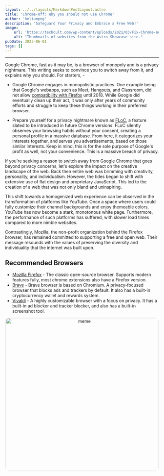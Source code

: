 ```yaml
---
layout: ../../layouts/MarkdownPostLayout.astro
title: 'Chrome-Off: Why you should not use Chrome'
author: 'heliumpng'
description: 'Safeguard Your Privacy and Embrace a Free Web!'
image: 
    url: 'https://techcult.com/wp-content/uploads/2021/03/Fix-Chrome-not-Connecting-to-the-Internet.png'
    alt: "Thumbnails of websites from the Astro Showcase site."
pubDate: 2023-06-01
tags: []
---
```

____________________________________________________________________________________________
Google Chrome, fast as it may be, is a browser of monopoly and is a privacy nightmare. This writing seeks to convince you to switch away from it, and explains why you should. For starters, -
- Google Chrome engages in monopolistic practices. One example being that Google's webapps, such as Meet, Hangouts, and Classroom, did not allow [compatibility with Firefox](https://blog.mozilla.org/webrtc/firefox-is-now-supported-by-google-hangouts-and-meet/) until 2018. While Google did eventually clean up their act, it was only after years of community efforts and struggle to keep these things working in their preferred browser.

 - Prepare yourself for a privacy nightmare known as [FLoC](https://web.dev/floc/), a feature slated to be introduced in future Chrome versions. FLoC silently observes your browsing habits without your consent, creating a personal profile in a massive database. From here, it categorizes your interests together, and serves you advertisements, based on those similar interests. Keep in mind, this is for the sole purpose of Google's profit as well, not your convenience. This is a massive breach of privacy.

If you're seeking a reason to switch away from Google Chrome that goes beyond privacy concerns, let's explore the impact on the creative landscape of the web. Back then entire web was brimming with creativity, personality, and individualism. However, the tides began to shift with extensive use of flat design and proprietary JavaScript. This led to the creation of a web that was not only bland and uninspiring.

This shift towards a homogenized web experience can be observed in the transformation of platforms like YouTube. Once a space where users could fully customize their channel backgrounds and enjoy themeable colors, YouTube has now become a stark, monotonous white page. Furthermore, the performance of such platforms has suffered, with slower load times compared to more nimble websites.

Contrastingly, Mozilla, the non-profit organization behind the Firefox browser, has remained committed to supporting a free and open web. Their message resounds with the values of preserving the diversity and individuality that the internet was built upon.

## Recommended Browsers
- [Mozilla Firefox](https://www.mozilla.org/en-US/firefox/new/) - The classic open-source browser. Supports modern features fully, most chrome extensions also have a Firefox version.
- [Brave](https://brave.com/) - Brave browser is based on Chromium. A privacy-focused browser that blocks ads and trackers by default. It also has a built-in cryptocurrency wallet and rewards system.
- [Vivaldi](https://vivaldi.com/) - A highly customizable browser with a focus on privacy. It has a built-in ad blocker and tracker blocker, and also has a built-in screenshot tool.

<!-- ![meme!](https://c4.wallpaperflare.com/wallpaper/757/525/281/black-background-humor-mozilla-firefox-rick-sanchez-wallpaper-preview.jpg) -->
<div style="text-align: center;">
<img src="https://c4.wallpaperflare.com/wallpaper/757/525/281/black-background-humor-mozilla-firefox-rick-sanchez-wallpaper-preview.jpg" alt="meme" style="width: 500px; border-radius: 10px; ">
</div>

<style>
img {
  width: 400px; /* Adjust the width to your desired value */
  border-radius: 10px; /* Add border-radius or other styling properties */
}
</style>
